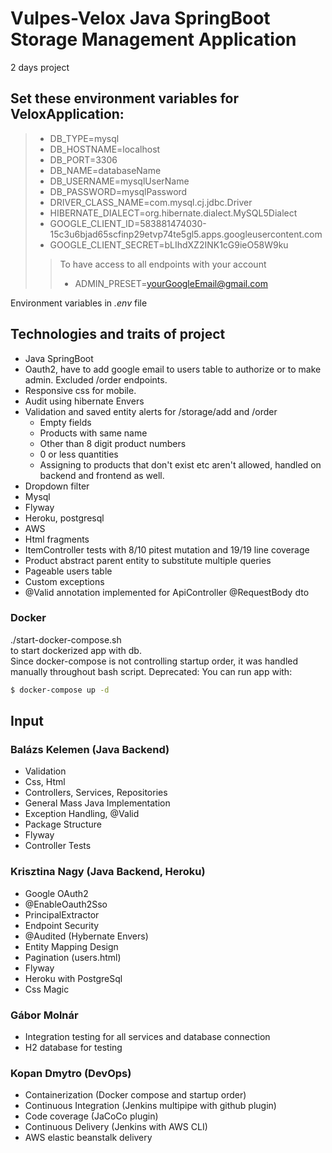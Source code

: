 # Vulpes-Velox Java SpringBoot Storage Management Application
2 days project

## Set these environment variables for VeloxApplication:
> - DB_TYPE=mysql
> - DB_HOSTNAME=localhost
> - DB_PORT=3306
> - DB_NAME=databaseName
> - DB_USERNAME=mysqlUserName
> - DB_PASSWORD=mysqlPassword
> - DRIVER_CLASS_NAME=com.mysql.cj.jdbc.Driver
> - HIBERNATE_DIALECT=org.hibernate.dialect.MySQL5Dialect
> - GOOGLE_CLIENT_ID=583881474030-15c3u6bjad65scfinp29etvp74te5gl5.apps.googleusercontent.com
> - GOOGLE_CLIENT_SECRET=bLIhdXZ2INK1cG9ieO58W9ku
>>To have access to all endpoints with your account
>> - ADMIN_PRESET=yourGoogleEmail@gmail.com


Environment variables in _.env_ file

## Technologies and traits of project
- Java SpringBoot
- Oauth2, have to add google email to users table to authorize or to make admin. Excluded /order endpoints.
- Responsive css for mobile.
- Audit using hibernate Envers
- Validation and saved entity alerts for /storage/add and /order
  - Empty fields
  - Products with same name
  - Other than 8 digit product numbers
  - 0 or less quantities
  - Assigning to products that don't exist etc aren't allowed, handled on backend and frontend as well.
- Dropdown filter
- Mysql
- Flyway
- Heroku, postgresql
- AWS
- Html fragments
- ItemController tests with 8/10 pitest mutation and 19/19 line coverage
- Product abstract parent entity to substitute multiple queries
- Pageable users table
- Custom exceptions
- @Valid annotation implemented for ApiController @RequestBody dto

### Docker
./start-docker-compose.sh  
to start dockerized app with db.  
Since docker-compose is not controlling startup order, it was handled manually throughout bash script.
Deprecated:
You can run app with:
```sh
$ docker-compose up -d
```

## Input

### Balázs Kelemen  (Java Backend)
- Validation
- Css, Html
- Controllers, Services, Repositories
- General Mass Java Implementation
- Exception Handling, @Valid
- Package Structure
- Flyway
- Controller Tests

### Krisztina Nagy (Java Backend, Heroku)
- Google OAuth2
- @EnableOauth2Sso
- PrincipalExtractor
- Endpoint Security
- @Audited (Hybernate Envers)
- Entity Mapping Design
- Pagination (users.html)
- Flyway
- Heroku with PostgreSql
- Css Magic

### Gábor Molnár
- Integration testing for all services and database connection
- H2 database for testing

### Kopan Dmytro (DevOps)
- Containerization (Docker compose and
startup order)
- Continuous Integration (Jenkins multipipe 
with github plugin)
- Code coverage      (JaCoCo plugin)
- Continuous Delivery (Jenkins with AWS CLI)
- AWS elastic beanstalk delivery
